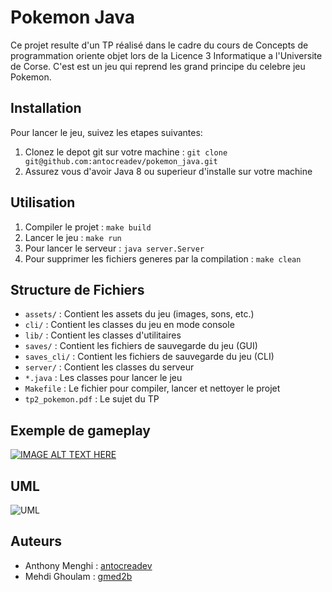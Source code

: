 # Pokemon Java

Ce projet resulte d'un TP réalisé dans le cadre du cours de Concepts de programmation oriente objet lors de la Licence 3 Informatique a l'Universite de Corse. C'est est un jeu qui reprend les grand principe du celebre jeu Pokemon. 

## Installation

Pour lancer le jeu, suivez les etapes suivantes:

1. Clonez le depot git sur votre machine : `git clone git@github.com:antocreadev/pokemon_java.git`
2. Assurez vous d'avoir Java 8 ou superieur d'installe sur votre machine

## Utilisation

1. Compiler le projet : `make build`
2. Lancer le jeu : `make run`
3. Pour lancer le serveur : `java server.Server`
4. Pour supprimer les fichiers generes par la compilation : `make clean`

## Structure de Fichiers

- `assets/` : Contient les assets du jeu (images, sons, etc.)
- `cli/` : Contient les classes du jeu en mode console
- `lib/` : Contient les classes d'utilitaires
- `saves/` : Contient les fichiers de sauvegarde du jeu (GUI)
- `saves_cli/` : Contient les fichiers de sauvegarde du jeu (CLI)
- `server/` : Contient les classes du serveur
- `*.java` : Les classes pour lancer le jeu
- `Makefile` : Le fichier pour compiler, lancer et nettoyer le projet
- `tp2_pokemon.pdf` : Le sujet du TP

## Exemple de gameplay
[![IMAGE ALT TEXT HERE](https://gelk.fr/static/tp-pokemon/img-yb.png)](https://youtu.be/uJnxcFCI8nQ?si=z6xV97J4tOltYWOz)

## UML

![UML](https://gelk.fr/static/tp-pokemon/uml-cli.png)

## Auteurs

- Anthony Menghi : [antocreadev](https://github.com/antocreadev)
- Mehdi Ghoulam : [gmed2b](https://github.com/gmed2b)
